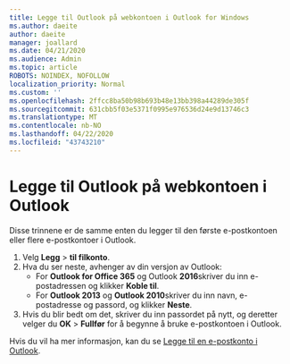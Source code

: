 ```yaml
---
title: Legge til Outlook på webkontoen i Outlook for Windows
ms.author: daeite
author: daeite
manager: joallard
ms.date: 04/21/2020
ms.audience: Admin
ms.topic: article
ROBOTS: NOINDEX, NOFOLLOW
localization_priority: Normal
ms.custom: ''
ms.openlocfilehash: 2ffcc8ba50b98b693b48e13bb398a44289de305f
ms.sourcegitcommit: 631cbb5f03e5371f0995e976536d24e9d13746c3
ms.translationtype: MT
ms.contentlocale: nb-NO
ms.lasthandoff: 04/22/2020
ms.locfileid: "43743210"
---
```

# <a name="add-your-outlook-on-the-web-account-to-outlook"></a>Legge til Outlook på webkontoen i Outlook

Disse trinnene er de samme enten du legger til den første e-postkontoen eller flere e-postkontoer i Outlook.

1. Velg **Legg** > **til filkonto**.
1. Hva du ser neste, avhenger av din versjon av Outlook:
    - For **Outlook for Office 365** og Outlook **2016**skriver du inn e-postadressen og klikker **Koble til**.
    - For **Outlook 2013** og **Outlook 2010**skriver du inn navn, e-postadresse og passord, og klikker **Neste**.
1. Hvis du blir bedt om det, skriver du inn passordet på nytt, og deretter velger du **OK** > **Fullfør** for å begynne å bruke e-postkontoen i Outlook.

Hvis du vil ha mer informasjon, kan du se [Legge til en e-postkonto i Outlook](https://support.office.com/article/6e27792a-9267-4aa4-8bb6-c84ef146101b).